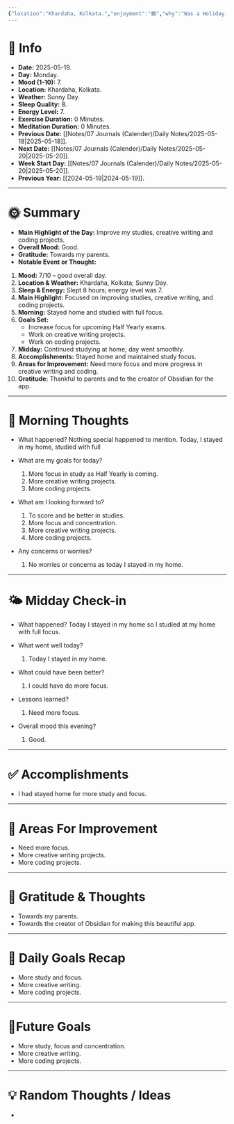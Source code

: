 ```yaml
---
{"location":"Khardaha, Kolkata.","enjoyment":"🟩","why":"Was a Holiday.","date":"2025-05-18","dg-publish":true,"dg-home":null,"tags":["dailyreviews"],"aliases":null,"meditation":"0","exercise":"0","sleep_quality":"9 Hours","mood":"8","energy_level":"8","weather":"Sunny Day","permalink":"/notes/07-journals-calender/daily-notes/2025-09-19/","dgPassFrontmatter":true,"updated":"2025-10-17T08:29:34.036+05:30"}
---
```



# 📅 Info

- **Date:** 2025-05-19.
- **Day:** Monday.
- **Mood (1-10):** 7.
- **Location:** Khardaha, Kolkata.
- **Weather:** Sunny Day.
- **Sleep Quality:** 8.
- **Energy Level:** 7.
- **Exercise Duration:** 0 Minutes. 
- **Meditation Duration:** 0 Minutes.
- **Previous Date:** [[Notes/07 Journals (Calender)/Daily Notes/2025-05-18\|2025-05-18]].
- **Next Date:** [[Notes/07 Journals (Calender)/Daily Notes/2025-05-20\|2025-05-20]].
- **Week Start Day:** [[Notes/07 Journals (Calender)/Daily Notes/2025-05-20\|2025-05-20]].
- **Previous Year:** [[2024-05-19\|2024-05-19]].

---

# 🌞 Summary

- **Main Highlight of the Day:** Improve my studies, creative writing and coding projects.
- **Overall Mood:** Good.
- **Gratitude:** Towards my  parents.
- **Notable Event or Thought:** 
1) **Mood:** 7/10 – good overall day.
2) **Location & Weather:** Khardaha, Kolkata; Sunny Day.
3) **Sleep & Energy:** Slept 8 hours; energy level was 7.
4) **Main Highlight:** Focused on improving studies, creative writing, and coding projects.
5) **Morning:** Stayed home and studied with full focus.
6) **Goals Set:**
    - Increase focus for upcoming Half Yearly exams.    
    - Work on creative writing projects.
    - Work on coding projects.
7) **Midday:** Continued studying at home; day went smoothly.
8) **Accomplishments:** Stayed home and maintained study focus.
9) **Areas for Improvement:** Need more focus and more progress in creative writing and coding.
10) **Gratitude:** Thankful to parents and to the creator of Obsidian for the app.

---

# 🧠 Morning Thoughts

- What happened? 
	Nothing special happened to mention. Today, I stayed in my home, studied with full

- What are my goals for today?
	1) More focus in study as Half Yearly is coming.
	2) More creative writing projects.
	3) More coding projects.

- What am I looking forward to?
	1) To score and be better in studies.
	2) More focus and concentration.
	3) More creative writing projects.
	4) More coding projects.

- Any concerns or worries?
	1) No worries or concerns as today I stayed in my home.

---

# 🌤️ Midday Check-in

- What happened? 
	Today I stayed in my home so I studied at my home with full focus.

- What went well today?
	1) Today I stayed in my home.

- What could have been better?
	1) I could have do more focus.

- Lessons learned?
	1) Need more focus.

- Overall mood this evening?
	1) Good.

---

# ✅ Accomplishments

 - I had stayed home for more study and focus.

---

# 🔄 Areas For Improvement

 - Need more focus.
 - More creative writing projects.
 - More coding projects.

---

# 🙏 Gratitude & Thoughts

 - Towards my parents.
 - Towards the creator of Obsidian for making this beautiful app.

---

# 🎯 Daily Goals Recap

 - More study and focus.
 - More creative writing.
 - More coding projects.

---

# 🌌Future Goals

- More study, focus and concentration.
- More creative writing.
- More coding projects.

---

# 💡 Random Thoughts / Ideas

- 